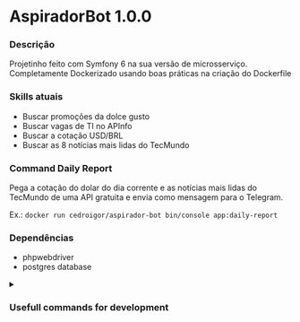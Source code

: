 # AspiradorBot 1.0.0

### Descrição
Projetinho feito com Symfony 6 na sua versão de microsserviço.
Completamente Dockerizado usando boas práticas na criação do Dockerfile

### Skills atuais

- Buscar promoções da dolce gusto
- Buscar vagas de TI no APInfo
- Buscar a cotação USD/BRL
- Buscar as 8 notícias mais lidas do TecMundo

### Command Daily Report
Pega a cotação do dolar do dia corrente e as notícias mais lidas do TecMundo de uma API gratuita e envia como mensagem para o Telegram.

Ex.:
`docker run cedroigor/aspirador-bot bin/console app:daily-report`

### Dependências 
- phpwebdriver
- postgres database



<details>
  <summary>

### Usefull commands for development

  </summary>

##### Create or Edit An Entity
`php bin/console make:entity`

##### Generate Migration
`php bin/console make:migration`

##### Flush Migration
`php bin/console doctrine:migrations:migrate`

##### If you prefer to add new properties manually, the make:entity command can generate the getter & setter methods for you:
`php bin/console make:entity --regenerate`

##### Run raw sql on terminal
`php bin/console dbal:run-sql 'SELECT * FROM product'`


#### Create VAULT Key
`php bin/console secrets:set DATABASE_PASSWORD`
`APP_RUNTIME_ENV=prod php bin/console secrets:set DATABASE_PASSWORD`


#### Show info logging
`SHELL_VERBOSITY=2 bin/console app:daily-report`

</details>


